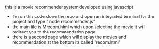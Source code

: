 this is a movie recommender system developed using javascript 
* To run this code clone the repo and open an integrated terminal for the project and type " node recommender.js"
* the main file is Mrecom.html which upon selecting the movie it will redirect you to the recommendation page
* there is a second page which will display the movies and recommendation at the bottom its called "recom.html"
